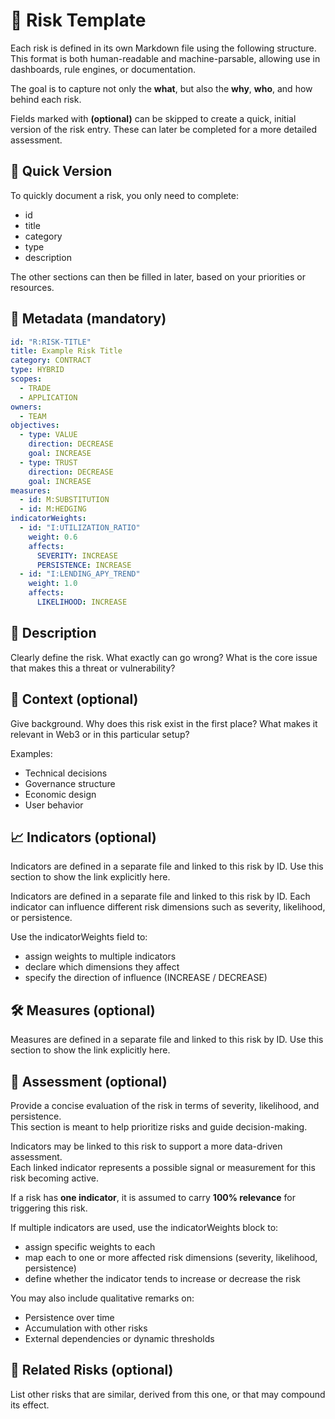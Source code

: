 # 📄 Risk Template

Each risk is defined in its own Markdown file using the following structure. This format is both human-readable and machine-parsable, allowing use in dashboards, rule engines, or documentation.

The goal is to capture not only the **what**, but also the **why**, **who**, and how behind each risk.

Fields marked with **(optional)** can be skipped to create a quick, initial version of the risk entry. These can later be completed for a more detailed assessment.

## 📝 Quick Version

To quickly document a risk, you only need to complete:

- id
- title
- category
- type
- description

The other sections can then be filled in later, based on your priorities or resources.

## 🧩 Metadata (mandatory)

```yaml
id: "R:RISK-TITLE"
title: Example Risk Title
category: CONTRACT
type: HYBRID
scopes:
  - TRADE
  - APPLICATION
owners:
  - TEAM
objectives:
  - type: VALUE
    direction: DECREASE
    goal: INCREASE
  - type: TRUST
    direction: DECREASE
    goal: INCREASE
measures:
  - id: M:SUBSTITUTION
  - id: M:HEDGING
indicatorWeights:
  - id: "I:UTILIZATION_RATIO"
    weight: 0.6
    affects:
      SEVERITY: INCREASE
      PERSISTENCE: INCREASE
  - id: "I:LENDING_APY_TREND"
    weight: 1.0
    affects:
      LIKELIHOOD: INCREASE
```

## 🧠 Description

Clearly define the risk. What exactly can go wrong? What is the core issue that makes this a threat or vulnerability?

## 🧭 Context (optional)

Give background.
Why does this risk exist in the first place? What makes it relevant in Web3 or in this particular setup?

Examples:

- Technical decisions
- Governance structure
- Economic design
- User behavior

## 📈 Indicators (optional)

Indicators are defined in a separate file and linked to this risk by ID. Use this section to show the link explicitly here.

Indicators are defined in a separate file and linked to this risk by ID.
Each indicator can influence different risk dimensions such as severity, likelihood, or persistence.

Use the indicatorWeights field to:

- assign weights to multiple indicators
- declare which dimensions they affect
- specify the direction of influence (INCREASE / DECREASE)

## 🛠 Measures (optional)

Measures are defined in a separate file and linked to this risk by ID. Use this section to show the link explicitly here.

## 🧮 Assessment (optional)

Provide a concise evaluation of the risk in terms of severity, likelihood, and persistence.  
This section is meant to help prioritize risks and guide decision-making.

Indicators may be linked to this risk to support a more data-driven assessment.  
Each linked indicator represents a possible signal or measurement for this risk becoming active.

If a risk has **one indicator**, it is assumed to carry **100% relevance** for triggering this risk.

If multiple indicators are used, use the indicatorWeights block to:

- assign specific weights to each
- map each to one or more affected risk dimensions (severity, likelihood, persistence)
- define whether the indicator tends to increase or decrease the risk

You may also include qualitative remarks on:

- Persistence over time
- Accumulation with other risks
- External dependencies or dynamic thresholds

## 🔗 Related Risks (optional)

List other risks that are similar, derived from this one, or that may compound its effect.
